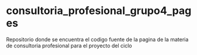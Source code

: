 # consultoria_profesional_grupo4_pages
Repositorio donde se encuentra el codigo fuente de la pagina de la materia de consultoria profesional para el proyecto del ciclo
